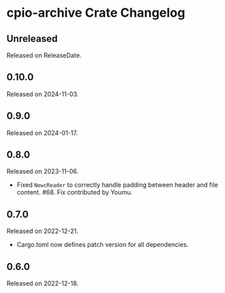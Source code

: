 # cpio-archive Crate Changelog

<!-- next-header -->

## Unreleased

Released on ReleaseDate.

## 0.10.0

Released on 2024-11-03.

## 0.9.0

Released on 2024-01-17.

## 0.8.0

Released on 2023-11-06.

* Fixed `NewcReader` to correctly handle padding between header and file content.
  #68. Fix contributed by Youmu.

## 0.7.0

Released on 2022-12-21.

* Cargo.toml now defines patch version for all dependencies.

## 0.6.0

Released on 2022-12-18.

